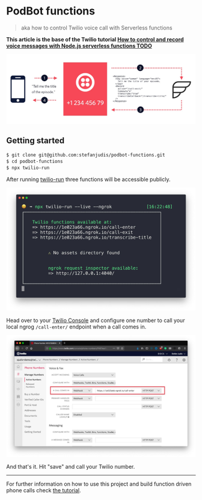 # PodBot functions

> aka how to control Twilio voice call with Serverless functions

**This article is the base of the Twilio tutorial [How to control and record voice messages with Node.js serverless functions TODO](...)**

![TwiML flow for Twilio voice calls](./media/flow.jpg)

## Getting started

```bash
$ git clone git@github.com:stefanjudis/podbot-functions.git
$ cd podbot-functions
$ npx twilio-run
```

After running [twilio-run](https://www.npmjs.com/package/twilio-run) three functions will be accessible publicly.

![Accessible function endpoints in the terminal](./media/ngrok.jpg)

Head over to your [Twilio Console](https://www.twilio.com/console/) and configure one number to call your local ngrog `/call-enter/` endpoint when a call comes in.

![Twilio console for number configurationw with one configured webhook to use local functions](./media/console.jpg)

And that's it. Hit "save" and call your Twilio number.

---

For further information on how to use this project and build function driven phone calls check [the tutorial](TODO).
